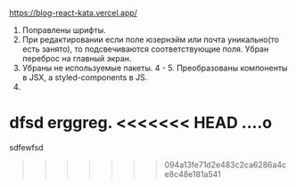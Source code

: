https://blog-react-kata.vercel.app/

1. Поправлены шрифты.
2. При редактировании если поле юзернэйм или почта уникально(то есть занято), то подсвечиваются соответствующие поля. Убран переброс на главный экран.
3. Убраны не используемые пакеты.
4 - 5. Преобразованы компоненты в JSX, а styled-components в JS.
1223.
dfsd
erggreg.
<<<<<<< HEAD
....o
=======
sdfewfsd
>>>>>>> 094a13fe71d2e483c2ca6286a4ce8c48e181a541
